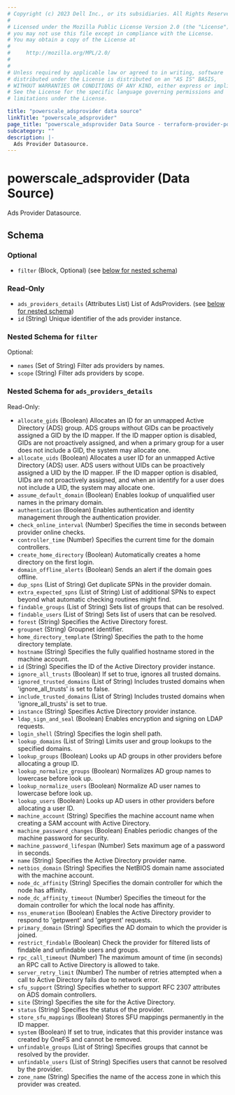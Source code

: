```yaml
---
# Copyright (c) 2023 Dell Inc., or its subsidiaries. All Rights Reserved.
#
# Licensed under the Mozilla Public License Version 2.0 (the "License");
# you may not use this file except in compliance with the License.
# You may obtain a copy of the License at
#
#     http://mozilla.org/MPL/2.0/
#
#
# Unless required by applicable law or agreed to in writing, software
# distributed under the License is distributed on an "AS IS" BASIS,
# WITHOUT WARRANTIES OR CONDITIONS OF ANY KIND, either express or implied.
# See the License for the specific language governing permissions and
# limitations under the License.

title: "powerscale_adsprovider data source"
linkTitle: "powerscale_adsprovider"
page_title: "powerscale_adsprovider Data Source - terraform-provider-powerscale"
subcategory: ""
description: |-
  Ads Provider Datasource.
---
```


# powerscale_adsprovider (Data Source)

Ads Provider Datasource.



<!-- schema generated by tfplugindocs -->
## Schema

### Optional

- `filter` (Block, Optional) (see [below for nested schema](#nestedblock--filter))

### Read-Only

- `ads_providers_details` (Attributes List) List of AdsProviders. (see [below for nested schema](#nestedatt--ads_providers_details))
- `id` (String) Unique identifier of the ads provider instance.

<a id="nestedblock--filter"></a>
### Nested Schema for `filter`

Optional:

- `names` (Set of String) Filter ads providers by names.
- `scope` (String) Filter ads providers by scope.


<a id="nestedatt--ads_providers_details"></a>
### Nested Schema for `ads_providers_details`

Read-Only:

- `allocate_gids` (Boolean) Allocates an ID for an unmapped Active Directory (ADS) group. ADS groups without GIDs can be proactively assigned a GID by the ID mapper. If the ID mapper option is disabled, GIDs are not proactively assigned, and when a primary group for a user does not include a GID, the system may allocate one.
- `allocate_uids` (Boolean) Allocates a user ID for an unmapped Active Directory (ADS) user. ADS users without UIDs can be proactively assigned a UID by the ID mapper. IF the ID mapper option is disabled, UIDs are not proactively assigned, and when an identify for a user does not include a UID, the system may allocate one.
- `assume_default_domain` (Boolean) Enables lookup of unqualified user names in the primary domain.
- `authentication` (Boolean) Enables authentication and identity management through the authentication provider.
- `check_online_interval` (Number) Specifies the time in seconds between provider online checks.
- `controller_time` (Number) Specifies the current time for the domain controllers.
- `create_home_directory` (Boolean) Automatically creates a home directory on the first login.
- `domain_offline_alerts` (Boolean) Sends an alert if the domain goes offline.
- `dup_spns` (List of String) Get duplicate SPNs in the provider domain.
- `extra_expected_spns` (List of String) List of additional SPNs to expect beyond what automatic checking routines might find.
- `findable_groups` (List of String) Sets list of groups that can be resolved.
- `findable_users` (List of String) Sets list of users that can be resolved.
- `forest` (String) Specifies the Active Directory forest.
- `groupnet` (String) Groupnet identifier.
- `home_directory_template` (String) Specifies the path to the home directory template.
- `hostname` (String) Specifies the fully qualified hostname stored in the machine account.
- `id` (String) Specifies the ID of the Active Directory provider instance.
- `ignore_all_trusts` (Boolean) If set to true, ignores all trusted domains.
- `ignored_trusted_domains` (List of String) Includes trusted domains when 'ignore_all_trusts' is set to false.
- `include_trusted_domains` (List of String) Includes trusted domains when 'ignore_all_trusts' is set to true.
- `instance` (String) Specifies Active Directory provider instance.
- `ldap_sign_and_seal` (Boolean) Enables encryption and signing on LDAP requests.
- `login_shell` (String) Specifies the login shell path.
- `lookup_domains` (List of String) Limits user and group lookups to the specified domains.
- `lookup_groups` (Boolean) Looks up AD groups in other providers before allocating a group ID.
- `lookup_normalize_groups` (Boolean) Normalizes AD group names to lowercase before look up.
- `lookup_normalize_users` (Boolean) Normalize AD user names to lowercase before look up.
- `lookup_users` (Boolean) Looks up AD users in other providers before allocating a user ID.
- `machine_account` (String) Specifies the machine account name when creating a SAM account with Active Directory.
- `machine_password_changes` (Boolean) Enables periodic changes of the machine password for security.
- `machine_password_lifespan` (Number) Sets maximum age of a password in seconds.
- `name` (String) Specifies the Active Directory provider name.
- `netbios_domain` (String) Specifies the NetBIOS domain name associated with the machine account.
- `node_dc_affinity` (String) Specifies the domain controller for which the node has affinity.
- `node_dc_affinity_timeout` (Number) Specifies the timeout for the domain controller for which the local node has affinity.
- `nss_enumeration` (Boolean) Enables the Active Directory provider to respond to 'getpwent' and 'getgrent' requests.
- `primary_domain` (String) Specifies the AD domain to which the provider is joined.
- `restrict_findable` (Boolean) Check the provider for filtered lists of findable and unfindable users and groups.
- `rpc_call_timeout` (Number) The maximum amount of time (in seconds) an RPC call to Active Directory is allowed to take.
- `server_retry_limit` (Number) The number of retries attempted when a call to Active Directory fails due to network error.
- `sfu_support` (String) Specifies whether to support RFC 2307 attributes on ADS domain controllers.
- `site` (String) Specifies the site for the Active Directory.
- `status` (String) Specifies the status of the provider.
- `store_sfu_mappings` (Boolean) Stores SFU mappings permanently in the ID mapper.
- `system` (Boolean) If set to true, indicates that this provider instance was created by OneFS and cannot be removed.
- `unfindable_groups` (List of String) Specifies groups that cannot be resolved by the provider.
- `unfindable_users` (List of String) Specifies users that cannot be resolved by the provider.
- `zone_name` (String) Specifies the name of the access zone in which this provider was created.